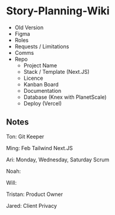 # Story-Planning-Wiki

* Old Version
* Figma
* Roles
* Requests / Limitations
* Comms
* Repo
  * Project Name
  * Stack / Template (Next.JS)
  * Licence
  * Kanban Board 
  * Documentation
  * Database (Knex with PlanetScale)
  * Deploy (Vercel)

## Notes

Ton:
  Git Keeper

Ming:
  Feb
  Tailwind
  Next.JS

Ari:
  Monday, Wednesday, Saturday
  Scrum
  
Noah:

Will:

Tristan:
  Product Owner

Jared:
  Client
  Privacy
